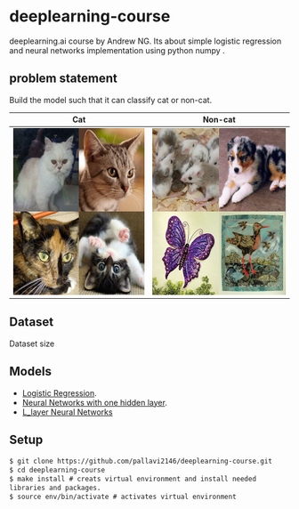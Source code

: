# deeplearning-course
deeplearning.ai course by Andrew NG. Its about simple logistic regression and neural networks implementation using python numpy .

## problem statement
Build the model such that it can classify cat or non-cat.

| Cat     | Non-cat    |
| --------|---------|
| <img src="images/cat.jpg" width=300 height = 300/> | <img src="images/non_cat.jpg" width=300 height = 300/>   |

## Dataset
Dataset size

## Models
* [Logistic Regression](1_logistic_regression).
* [Neural Networks with one hidden layer](2_neural_network).
* [L_layer Neural Networks](3_deep_neural_networks)

## Setup


```
$ git clone https://github.com/pallavi2146/deeplearning-course.git
$ cd deeplearning-course
$ make install # creats virtual environment and install needed libraries and packages.
$ source env/bin/activate # activates virtual environment
```
